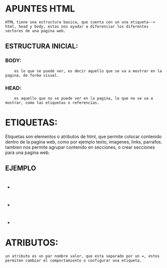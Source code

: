 # APUNTES HTML 
    HTML tiene una estructura basica, que cuenta con un una etiqueta--> html, head y body, estas nos ayudar a diferenciar los diferentes sectores de una pagina web.

 ## ESTRUCTURA INICIAL:
   
   ### BODY:
        es lo que se puede ver, es decir aquello que se va a mostrar en la pagina, de forma visual.
   ### HEAD:
        es aquello que no se puede ver en la pagina, lo que no se va a mostrar, como las etiquetas o referencias.


# ETIQUETAS:
 Etiquetas son elementos o atributos de html, que permite colocar contenido dentro de la pagina web, como por ejemplo texto, imagenes, links, parrafos. tambien nos permite agrupar contenido en secciones, o crear secciones para una pagina web. 
 
 ## EJEMPLO
 - <h1>
 - <div>
 - <p>

# ATRIBUTOS:
    un atributo es un par nombre valor, que esta separado por un =, estos permiten cambiar el comportamiento o configurar una etiqueta.